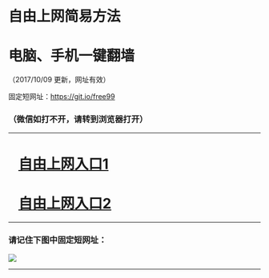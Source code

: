 ﻿# 自由上网简易方法

# 电脑、手机一键翻墙

（2017/10/09 更新，网址有效）

固定短网址：https://git.io/free99

### （微信如打不开，请转到浏览器打开）


***





# &nbsp;&nbsp; <a href="http://ft2430710290.fwq-tz-1001.info/fwqtz01.html?t=100900128356 " target="_blank">自由上网入口1</a>
# &nbsp;&nbsp; <a href="http://ft1541326111.fwq-tz-1002.info/fwqtz02.html?t=100900121848 " target="_blank">自由上网入口2</a>
***

### 请记住下图中固定短网址：

<img src="https://s3-us-west-2.amazonaws.com/fwq-1001/yjfq-20170905okok.png" /> 


***

